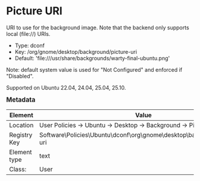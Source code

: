 # Picture URI

URI to use for the background image. Note that the backend only supports local (file://) URIs.

- Type: dconf
- Key: /org/gnome/desktop/background/picture-uri
- Default: 'file:///usr/share/backgrounds/warty-final-ubuntu.png'

Note: default system value is used for "Not Configured" and enforced if "Disabled".

Supported on Ubuntu 22.04, 24.04, 25.04, 25.10.



<span style="font-size: larger;">**Metadata**</span>

| Element      | Value            |
| ---          | ---              |
| Location     | User Policies -> Ubuntu -> Desktop -> Background -> Picture URI    |
| Registry Key | Software\Policies\Ubuntu\dconf\org\gnome\desktop\background\picture-uri         |
| Element type | text |
| Class:       | User       |
